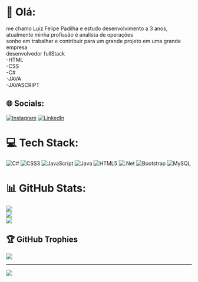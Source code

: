 # 💫 Olá:
me chamo Luiz Felipe Padilha e estudo desenvolvimento a 3 anos,<br>atualmente minha profissão é analista de operações<br>sonho em trabalhar e contribuir para um grande projeto em uma grande empresa<br>desenvolvedor fullStack<br>-HTML<br>-CSS<br>-C#<br>-JAVA<br>-JAVASCRIPT


## 🌐 Socials:
[![Instagram](https://img.shields.io/badge/Instagram-%23E4405F.svg?logo=Instagram&logoColor=white)](https://instagram.com/luizpadilha12) [![LinkedIn](https://img.shields.io/badge/LinkedIn-%230077B5.svg?logo=linkedin&logoColor=white)](https://linkedin.com/in/https://www.linkedin.com/in/luiz-felipe-padilha-1a0092213/) 

# 💻 Tech Stack:
![C#](https://img.shields.io/badge/c%23-%23239120.svg?style=flat&logo=c-sharp&logoColor=white)  ![CSS3](https://img.shields.io/badge/css3-%231572B6.svg?style=flat&logo=css3&logoColor=white) ![JavaScript](https://img.shields.io/badge/javascript-%23323330.svg?style=flat&logo=javascript&logoColor=%23F7DF1E) ![Java](https://img.shields.io/badge/java-%23ED8B00.svg?style=flat&logo=java&logoColor=white) ![HTML5](https://img.shields.io/badge/html5-%23E34F26.svg?style=flat&logo=html5&logoColor=white) ![.Net](https://img.shields.io/badge/.NET-5C2D91?style=flat&logo=.net&logoColor=white) ![Bootstrap](https://img.shields.io/badge/bootstrap-%23563D7C.svg?style=flat&logo=bootstrap&logoColor=white) ![MySQL](https://img.shields.io/badge/mysql-%2300f.svg?style=flat&logo=mysql&logoColor=white)
# 📊 GitHub Stats:
![](https://github-readme-stats.vercel.app/api?username=Luizpadilhadev&theme=dark&hide_border=true&include_all_commits=true&count_private=true)<br/>
![](https://github-readme-streak-stats.herokuapp.com/?user=Luizpadilhadev&theme=dark&hide_border=true)<br/>
![](https://github-readme-stats.vercel.app/api/top-langs/?username=Luizpadilhadev&theme=dark&hide_border=true&include_all_commits=true&count_private=true&layout=compact)

## 🏆 GitHub Trophies
![](https://github-profile-trophy.vercel.app/?username=Luizpadilhadev&theme=radical&no-frame=false&no-bg=false&margin-w=4)

---
[![](https://visitcount.itsvg.in/api?id=Luizpadilhadev&icon=6&color=4)](https://visitcount.itsvg.in)

<!-- Proudly created with GPRM ( https://gprm.itsvg.in ) -->
